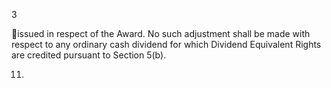3

issued  in  respect  of  the  Award.  No  such  adjustment  shall  be  made  with  respect  to  any  ordinary  cash
dividend for which Dividend Equivalent Rights are credited pursuant to Section 5(b).

11.